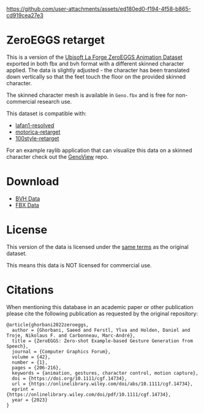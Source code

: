 


https://github.com/user-attachments/assets/ed180ed0-f194-4f58-b865-cd919cea27e3


ZeroEGGS retarget
=================

This is a version of the [Ubisoft La Forge ZeroEGGS Animation Dataset](https://github.com/ubisoft/ubisoft-laforge-ZeroEGGS) exported in both fbx and bvh format with a different skinned character applied. The data is slightly adjusted - the character has been translated down vertically so that the feet touch the floor on the provided skinned character.

The skinned character mesh is available in `Geno.fbx` and is free for non-commercial research use.

This dataset is compatible with:

* [lafan1-resolved](https://github.com/orangeduck/lafan1-resolved)
* [motorica-retarget](https://github.com/orangeduck/motorica-retarget)
* [100style-retarget](https://github.com/orangeduck/100style-retarget)

For an example raylib application that can visualize this data on a skinned character check out the [GenoView](https://github.com/orangeduck/GenoView) repo.

Download
========

* [BVH Data](https://theorangeduck.com/media/uploads/Geno/zeroeggs-retarget/bvh.zip)
* [FBX Data](https://theorangeduck.com/media/uploads/Geno/zeroeggs-retarget/fbx.zip)

License
=======

This version of the data is licensed under the [same terms](https://github.com/ubisoft/ubisoft-laforge-ZeroEGGS/blob/main/License.md) as the original dataset.

This means this data is NOT licensed for commercial use.


Citations
=========

When mentioning this database in an academic paper or other publication please cite the following publication as requested by the original repository:

```
@article{ghorbani2022zeroeggs,
  author = {Ghorbani, Saeed and Ferstl, Ylva and Holden, Daniel and Troje, Nikolaus F. and Carbonneau, Marc-André},
  title = {ZeroEGGS: Zero-shot Example-based Gesture Generation from Speech},
  journal = {Computer Graphics Forum},
  volume = {42},
  number = {1},
  pages = {206-216},
  keywords = {animation, gestures, character control, motion capture},
  doi = {https://doi.org/10.1111/cgf.14734},
  url = {https://onlinelibrary.wiley.com/doi/abs/10.1111/cgf.14734},
  eprint = {https://onlinelibrary.wiley.com/doi/pdf/10.1111/cgf.14734},
  year = {2023}
}
```
